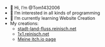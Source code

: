 - 👋 Hi, I’m @Tom1432006
- 👀 I’m interested in all kinds of programming
- 🌱 I’m currently learning Website Creation
- My creations:
  - <a href="stadt-land-fluss.reinisch.net">stadt-land-fluss.reinisch.net</a>
  - <a href="1x1.reinisch.net">1x1.reinisch.net</a>
  - <a href="https://tomgamedev.itch.io/">Meine itch.io page</a>
<!-- - 💞️ I’m looking to collaborate on -->
<!-- - 📫 How to reach me ... -->

<!---
Tom1432006/Tom1432006 is a ✨ special ✨ repository because its `README.md` (this file) appears on your GitHub profile.
You can click the Preview link to take a look at your changes.
--->

